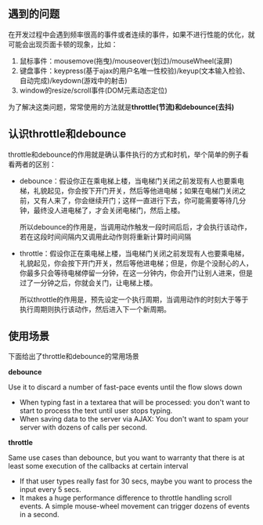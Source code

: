 ﻿## 遇到的问题

在开发过程中会遇到频率很高的事件或者连续的事件，如果不进行性能的优化，就可能会出现页面卡顿的现象，比如：

1. 鼠标事件：mousemove(拖曳)/mouseover(划过)/mouseWheel(滚屏)
2. 键盘事件：keypress(基于ajax的用户名唯一性校验)/keyup(文本输入检验、自动完成)/keydown(游戏中的射击)
3. window的resize/scroll事件(DOM元素动态定位)

为了解决这类问题，常常使用的方法就是**throttle(节流)**和**debounce(去抖)**

## 认识throttle和debounce

throttle和debounce的作用就是确认事件执行的方式和时机，举个简单的例子看看两者的区别：

- debounce：假设你正在乘电梯上楼，当电梯门关闭之前发现有人也要乘电梯，礼貌起见，你会按下开门开关，然后等他进电梯；如果在电梯门关闭之前，又有人来了，你会继续开门；这样一直进行下去，你可能需要等待几分钟，最终没人进电梯了，才会关闭电梯门，然后上楼。

  所以debounce的作用是，当调用动作触发一段时间后后，才会执行该动作，若在这段时间间隔内又调用此动作则将重新计算时间间隔

- throttle：假设你正在乘电梯上楼，当电梯门关闭之前发现有人也要乘电梯，礼貌起见，你会按下开门开关，然后等他进电梯；但是，你是个没耐心的人，你最多只会等待电梯停留一分钟，在这一分钟内，你会开门让别人进来，但是过了一分钟之后，你就会关门，让电梯上楼。

  所以throttle的作用是，预先设定一个执行周期，当调用动作的时刻大于等于执行周期则执行该动作，然后进入下一个新周期。

## 使用场景    

下面给出了throttle和debounce的常用场景

**debounce**

Use it to discard a number of fast-pace events until the flow slows down

- When typing fast in a textarea that will be processed: you don't want to start to process the text until user stops typing.
- When saving data to the server via AJAX: You don't want to spam your server with dozens of calls per second.

**throttle**

Same use cases than debounce, but you want to warranty that there is at least some execution of the callbacks at certain interval

- If that user types really fast for 30 secs, maybe you want to process the input every 5 secs.
- It makes a huge performance difference to throttle handling scroll events. A simple mouse-wheel movement can trigger dozens of events in a second. 
    